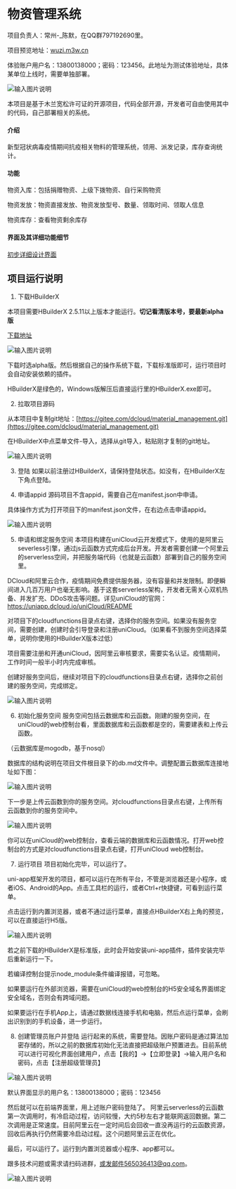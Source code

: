 # 物资管理系统
项目负责人：常州-_陈默，在QQ群797192690里。

项目预览地址：[wuzi.m3w.cn](https://wuzi.m3w.cn) 

体验账户用户名：13800138000；密码：123456。此地址为测试体验地址，具体某单位上线时，需要单独部署。

![输入图片说明](https://images.gitee.com/uploads/images/2020/0215/101737_9fb331ec_5529724.png "物资管理系统.png")

本项目是基于木兰宽松许可证的开源项目，代码全部开源，开发者可自由使用其中的代码，自己部署相关的系统。

#### 介绍
新型冠状病毒疫情期间抗疫相关物料的管理系统，领用、派发记录，库存查询统计。

#### 功能
物资入库：包括捐赠物资、上级下拨物资、自行采购物资

物资发放：物资直接发放、物资发放型号、数量、领取时间、领取人信息

物资库存：查看物资剩余库存

#### 界面及其详细功能细节

[初步详细设计界面](https://free.modao.cc/app/587de5304407459d3e4b163cd97ae854d56bb7ab)

##  项目运行说明

1. 下载HBuilderX

本项目需要HBuilderX 2.5.11以上版本才能运行。**切记看清版本号，要最新alpha版**

[下载地址]((https://www.dcloud.io/hbuilderx.html))

![输入图片说明](https://images.gitee.com/uploads/images/2020/0213/022916_c822f4df_1628277.png "hx下载.png")

下载时选alpha版。然后根据自己的操作系统下载，下载标准版即可，运行项目时会自动安装依赖的插件。

HBuilderX是绿色的，Windows版解压后直接运行里的HBuilderX.exe即可。

2. 拉取项目源码

从本项目中复制git地址：[https://gitee.com/dcloud/material_management.git](https://gitee.com/dcloud/material_management.git)

在HBuilderX中点菜单文件-导入，选择从git导入，粘贴刚才复制的git地址。

![输入图片说明](https://images.gitee.com/uploads/images/2020/0215/102236_8088b458_5529724.png "导入.png")

3. 登陆
如果以前注册过HBuilderX，请保持登陆状态。如没有，在HBuilderX左下角点登陆。

4. 申请appid
源码项目不含appid，需要自己在manifest.json中申请。

具体操作方式为打开项目下的manifest.json文件，在右边点击申请appid。 

![输入图片说明](https://images.gitee.com/uploads/images/2020/0215/153918_b1f62e5a_5529724.png "获取APPID.png")


5. 申请和绑定服务空间
本项目构建在uniCloud云开发模式下，使用的是阿里云severless引擎，通过js云函数方式完成后台开发。开发者需要创建一个阿里云的serverless空间，并把服务端代码（也就是云函数）部署到自己的服务空间里。

DCloud和阿里云合作，疫情期间免费提供服务器，没有容量和并发限制。即便瞬间进入几百万用户也毫无影响。基于这套serverless架构，开发者无需关心双机热备、并发扩充、DDoS攻击等问题。详见uniCloud的官网：https://uniapp.dcloud.io/uniCloud/README

对项目下的cloudfunctions目录点右键，选择你的服务空间。如果没有服务空间，需要创建，创建时会引导登录和注册uniCloud。（如果看不到服务空间选择菜单，说明你使用的HBuilderX版本过低）

项目需要注册和开通uniCloud，因阿里云审核要求，需要实名认证。疫情期间，工作时间一般半小时内完成审核。

创建好服务空间后，继续对项目下的cloudfunctions目录点右键，选择你之前创建的服务空间，完成绑定。

![输入图片说明](https://images.gitee.com/uploads/images/2020/0215/102952_66fe1189_5529724.png "选择云空间.png")

6. 初始化服务空间
服务空间包括云数据库和云函数。刚建的服务空间，在uniCloud的web控制台看，里面数据库和云函数都是空的，需要建表和上传云函数。

（云数据库是mogodb，基于nosql）

数据库的结构说明在项目文件根目录下的db.md文件中。调整配置云数据库连接地址如下图：

![输入图片说明](https://images.gitee.com/uploads/images/2020/0215/103422_eb41dc21_5529724.png "屏幕截图.png")

下一步是上传云函数到你的服务空间。对cloudfunctions目录点右键，上传所有云函数到你的服务空间中。

![输入图片说明](https://images.gitee.com/uploads/images/2020/0215/103558_0d920c7b_5529724.png "屏幕截图.png")

你可以在uniCloud的web控制台，查看云端的数据库和云函数情况。打开web控制台的方式是对cloudfunctions目录点右键，打开uniCloud web控制台。

7. 运行项目
项目初始化完毕，可以运行了。

uni-app框架开发的项目，都可以运行在所有平台，不管是浏览器还是小程序，或者iOS、Android的App。点击工具栏的运行，或者Ctrl+r快捷键，可看到运行菜单。

点击运行到内置浏览器，或者不通过运行菜单，直接点HBuilderX右上角的预览，可以在直接运行H5版。

![输入图片说明](https://images.gitee.com/uploads/images/2020/0215/103832_ede0da9d_5529724.png "屏幕截图.png")

若之前下载的HBuilderX是标准版，此时会开始安装uni-app插件，插件安装完毕后重新运行一下。

若编译控制台提示node_module条件编译报错，可忽略。

如果要运行在外部浏览器，需要在uniCloud的web控制台的H5安全域名界面绑定安全域名，否则会有跨域问题。

如果要运行在手机App上，请通过数据线连接手机和电脑，然后点运行菜单，会刷出识别到的手机设备，进一步运行。

8. 创建管理员账户并登陆
运行起来的系统，需要登陆。因账户密码是通过算法加密存储的，所以之前的数据库初始化无法直接把超级账户预置进去。目前系统可以进行可视化界面创建用户，点击【我的】->【立即登录】->输入用户名和密码，点击【注册超级管理员】

![输入图片说明](https://images.gitee.com/uploads/images/2020/0215/104117_ff5ab5fa_5529724.png "屏幕截图.png")

默认界面显示的用户名：13800138000；密码：123456

然后就可以在前端界面里，用上述账户密码登陆了。
阿里云serverless的云函数第一次调用时，有冷启动过程，访问较慢，大约5秒左右才能联网返回数据。第二次调用是正常速度。目前阿里云在一定时间后会回收一直没再运行的云函数资源，回收后再执行仍然需要冷启动过程。这个问题阿里云正在优化。

最后，可以运行了。运行到内置浏览器或小程序、app都可以。

跟多技术问题或需求请扫码进群，或发邮件565036413@qq.com。

![输入图片说明](https://images.gitee.com/uploads/images/2020/0215/105342_e8e19707_5529724.png "屏幕截图.png")